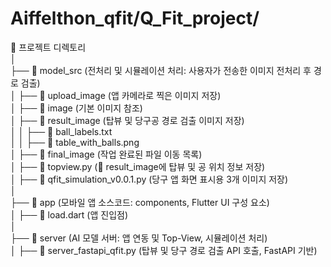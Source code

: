 # Aiffelthon_qfit/Q_Fit_project/

📂 프로젝트 디렉토리  
│  
├── 📂 model_src  (전처리 및 시뮬레이션 처리: 사용자가 전송한 이미지 전처리 후 경로 검출)  
│   ├── 📂 upload_image  (앱 카메라로 찍은 이미지 저장)  
│   ├── 📂 image  (기본 이미지 참조)  
│   ├── 📂 result_image  (탑뷰 및 당구공 경로 검출 이미지 저장)  
│   │   ├── 📄 ball_labels.txt  
│   │   ├── 📄 table_with_balls.png  
│   ├── 📂 final_image  (작업 완료된 파일 이동 목록)  
│   ├── 📄 topview.py  (📂 result_image에 탑뷰 및 공 위치 정보 저장)  
│   ├── 📄 qfit_simulation_v0.0.1.py  (당구 앱 화면 표시용 3개 이미지 저장)  
│  
├── 📂 app  (모바일 앱 소스코드: components, Flutter UI 구성 요소)  
│   ├── 📄 load.dart  (앱 진입점)  
│  
├── 📂 server  (AI 모델 서버: 앱 연동 및 Top-View, 시뮬레이션 처리)  
│   ├── 📄 server_fastapi_qfit.py  (탑뷰 및 당구 경로 검출 API 호출, FastAPI 기반)  


